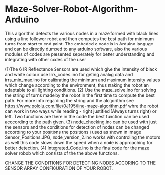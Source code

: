 # Maze-Solver-Robot-Algorithm-Arduino
This algorithm detects the various nodes in a maze formed with black lines using a line follower robot and then computes the best path for minimum turns from start to end point.
The embeded c code is in Arduino languge and can be directly dumped to any arduino software, also the various modules of codes are presented seperately for better understanding and integrating with other codes of the user

(1)The 6 IR Reflectance Sensors are used which give the intensity of black and white colour
use Irrs_codes.ino for geting analog data and irrs_min_max.ino for calibrating the minimum and maximum intensity values which change according to the environment, thus making the robot an adaptable to all lighting conditions.
(2) Use the maze_solve.ino for solving the string of turns made by the robot in the first time to compute the best path. For more info regarding the string and the alogorithm see https://www.pololu.com/file/0J195/line-maze-algorithm.pdf whre the robot can work in two ways while reading - right justified (Always turns right) or left. Two functions are there in the code the best function can be used acccording to the path given.
(3) node_checking.ino can be used with just the sensors and the conditions for detection of nodes can be changed according to your positions the positions i used as shown in image Sensor_Positions.JPG, node_version_2.ino works with controling the motors as well this code slows down the speed when a node is approaching for better detection.
(4) Integrated_Code.ino is the final code for the maze solver robob which consista of the the above functions.

CHANGE THE CONDITIONS FOR DETECTING NODES ACCORING TO THE SENSOR ARRAY CONFIGURATION OF YOUR ROBOT.
